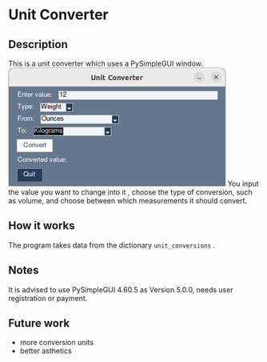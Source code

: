 # Unit Converter

## Description

This is a unit converter which uses a PySimpleGUI window. 
![](images/screenshot1.png)
You input the value you want to change into it , choose the type of conversion, such as volume, and choose between which measurements it should convert.

## How it works

The program takes data from the dictionary `unit_conversions` .

## Notes

It is advised to use PySimpleGUI 4.60.5 as Version 5.0.0, needs user registration or payment.
 

## Future work

- more conversion units
- better asthetics










